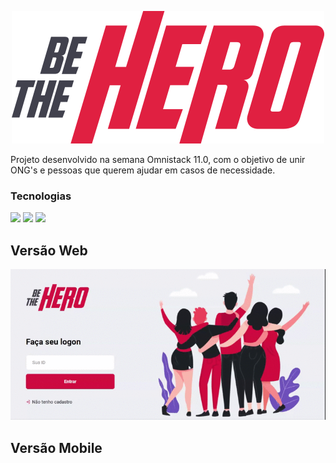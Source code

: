 <p align="center"><img src="/frontend/src/assets/logo.svg" /></p>
Projeto desenvolvido na semana Omnistack 11.0, com o objetivo de unir ONG's e pessoas que querem ajudar em casos de necessidade.

### Tecnologias
<a href="https://nodejs.org/"><img src="https://img.shields.io/badge/NodeJS-12.16.1-green" /></a> <a href="https://reactjs.org/"><img src="https://img.shields.io/badge/React-16.13.0-blue" /></a> <a href="https://expo.io/"><img src="https://img.shields.io/badge/Expo-SDK 36.0-lightgrey" /></a>

## Versão Web
<p align="center"><img src="BeTheHero-Web.gif" /></>
  
## Versão Mobile
